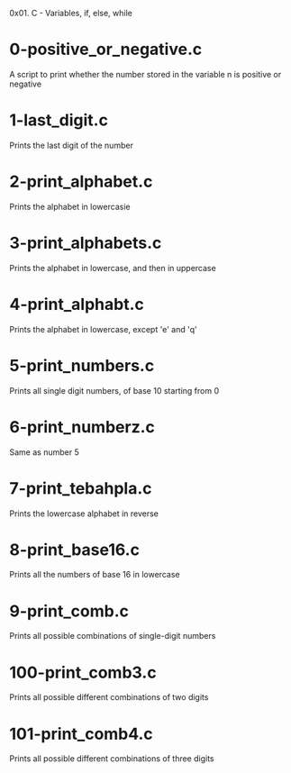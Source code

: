 0x01. C - Variables, if, else, while

# 0-positive_or_negative.c
A script to print whether the number stored in the variable n is positive or negative

# 1-last_digit.c
Prints the last digit of the number

# 2-print_alphabet.c
Prints the alphabet in lowercasie

# 3-print_alphabets.c
Prints the alphabet in lowercase, and then in uppercase

# 4-print_alphabt.c
Prints the alphabet in lowercase, except 'e' and 'q'

# 5-print_numbers.c
Prints all single digit numbers, of base 10 starting from 0

# 6-print_numberz.c
Same as number 5

# 7-print_tebahpla.c
Prints the lowercase alphabet in reverse

# 8-print_base16.c
Prints all the numbers of base 16 in lowercase

# 9-print_comb.c
Prints all possible combinations of single-digit numbers

# 100-print_comb3.c
Prints all possible different combinations of two digits

# 101-print_comb4.c
Prints all possible different combinations of three digits
